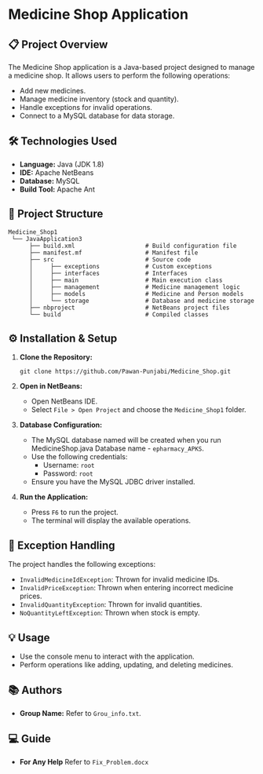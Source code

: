 
# Medicine Shop Application

## 📋 Project Overview
The Medicine Shop application is a Java-based project designed to manage a medicine shop. It allows users to perform the following operations:
- Add new medicines.
- Manage medicine inventory (stock and quantity).
- Handle exceptions for invalid operations.
- Connect to a MySQL database for data storage.

## 🛠️ Technologies Used
- **Language:** Java (JDK 1.8)
- **IDE:** Apache NetBeans
- **Database:** MySQL
- **Build Tool:** Apache Ant

## 🚀 Project Structure
```
Medicine_Shop1
 └── JavaApplication3
      ├── build.xml                    # Build configuration file
      ├── manifest.mf                  # Manifest file
      ├── src                          # Source code
      │     ├── exceptions             # Custom exceptions
      │     ├── interfaces             # Interfaces
      │     ├── main                   # Main execution class
      │     ├── management             # Medicine management logic
      │     ├── models                 # Medicine and Person models
      │     └── storage                # Database and medicine storage
      ├── nbproject                    # NetBeans project files
      └── build                        # Compiled classes
```

## ⚙️ Installation & Setup
1. **Clone the Repository:**
    ```
    git clone https://github.com/Pawan-Punjabi/Medicine_Shop.git
    ```
2. **Open in NetBeans:**
    - Open NetBeans IDE.
    - Select `File > Open Project` and choose the `Medicine_Shop1` folder.

3. **Database Configuration:**
    - The MySQL database named will be created 
      when you run MedicineShop.java Database name - `epharmacy_APKS`.
    - Use the following credentials:
      - Username: `root`
      - Password: `root`
    - Ensure you have the MySQL JDBC driver installed.

4. **Run the Application:**
    - Press `F6` to run the project.
    - The terminal will display the available operations.

## 🛑 Exception Handling
The project handles the following exceptions:
- `InvalidMedicineIdException`: Thrown for invalid medicine IDs.
- `InvalidPriceException`: Thrown when entering incorrect medicine prices.
- `InvalidQuantityException`: Thrown for invalid quantities.
- `NoQuantityLeftException`: Thrown when stock is empty.

## 💡 Usage
- Use the console menu to interact with the application.
- Perform operations like adding, updating, and deleting medicines.

## 📚 Authors
- **Group Name:** Refer to `Grou_info.txt`.

## 💻 Guide 
- **For Any Help** Refer to `Fix_Problem.docx`